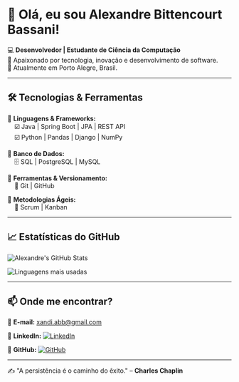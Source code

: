 # 👋 Olá, eu sou Alexandre Bittencourt Bassani!

💻 **Desenvolvedor | Estudante de Ciência da Computação**  
🚀 Apaixonado por tecnologia, inovação e desenvolvimento de software.  
📍 Atualmente em Porto Alegre, Brasil.

---

## 🛠️ **Tecnologias & Ferramentas**
🔹 **Linguagens & Frameworks:**  
&nbsp;&nbsp;&nbsp;&nbsp;☑️ Java | Spring Boot | JPA | REST API  
&nbsp;&nbsp;&nbsp;&nbsp;☑️ Python | Pandas | Django | NumPy  

🔹 **Banco de Dados:**  
&nbsp;&nbsp;&nbsp;&nbsp;🗄️ SQL | PostgreSQL | MySQL  

🔹 **Ferramentas & Versionamento:**  
&nbsp;&nbsp;&nbsp;&nbsp;🐙 Git | GitHub  

🔹 **Metodologias Ágeis:**  
&nbsp;&nbsp;&nbsp;&nbsp;🔄 Scrum | Kanban  

---

## 📈 **Estatísticas do GitHub**
![Alexandre's GitHub Stats](https://github-readme-stats.vercel.app/api?username=AlexandreBassani&show_icons=true&theme=dark)

![Linguagens mais usadas](https://github-readme-stats.vercel.app/api/top-langs/?username=AlexandreBassani&layout=compact&theme=dark)

---

## 📫 **Onde me encontrar?**
📧 **E-mail:** [xandi.abb@gmail.com](mailto:xandi.abb@gmail.com)  

🔗 **LinkedIn:** [![LinkedIn](https://img.shields.io/badge/-Alexandre%20Bittencourt%20Bassani-blue?style=flat-square&logo=Linkedin&logoColor=white)](https://www.linkedin.com/in/alexandre-bittencourt-bassani-8913a0271/)  

🐙 **GitHub:** [![GitHub](https://img.shields.io/badge/-AlexandreBassani-gray?style=flat-square&logo=github&logoColor=white)](https://github.com/AlexandreBassani)  

---

✍️ "A persistência é o caminho do êxito." – **Charles Chaplin**
